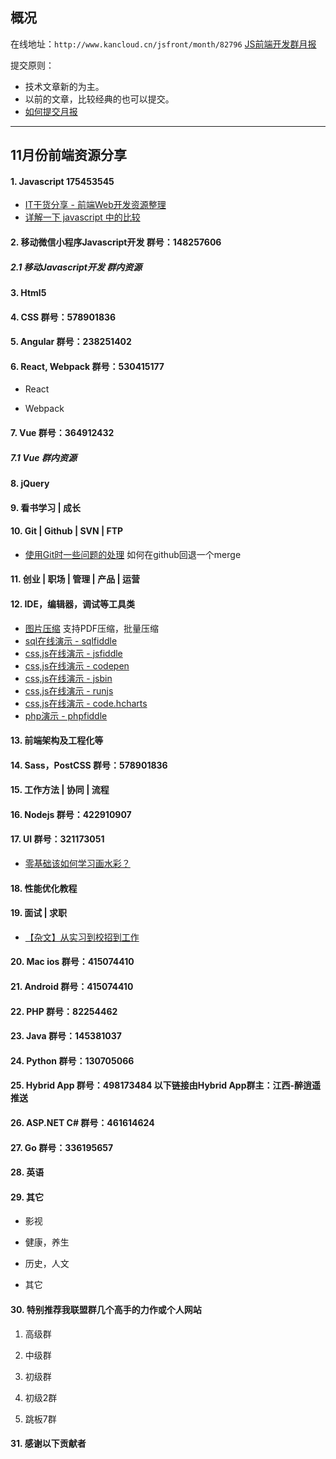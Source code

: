 ## 概况

在线地址：`http://www.kancloud.cn/jsfront/month/82796` [JS前端开发群月报](http://www.kancloud.cn/jsfront/month/82796)


提交原则：

- 技术文章新的为主。
- 以前的文章，比较经典的也可以提交。
- [如何提交月报](http://www.kancloud.cn/jsfront/month/227309)

---

## 11月份前端资源分享
#### 1. Javascript 175453545
- [IT干货分享 - 前端Web开发资源整理](http://zhuanlan.zhihu.com/p/23344447)
- [详解一下 javascript 中的比较](https://segmentfault.com/q/1010000000305997)

#### 2. 移动微信小程序Javascript开发 群号：148257606

##### 2.1 移动Javascript开发 群内资源


#### 3. Html5

#### 4. CSS  群号：578901836


#### 5. Angular 群号：238251402

#### 6. React, Webpack 群号：530415177
- React


- Webpack


#### 7. Vue 群号：364912432

##### 7.1 Vue 群内资源


#### 8. jQuery

#### 9. 看书学习 | 成长

#### 10. Git | Github | SVN | FTP
- [使用Git时一些问题的处理](http://www.cnblogs.com/schaepher/p/4970291.html) 如何在github回退一个merge

#### 11. 创业 | 职场 | 管理 | 产品 | 运营

#### 12. IDE，编辑器，调试等工具类
- [图片压缩](http://compresspng.com/zh/) 支持PDF压缩，批量压缩
- [sql在线演示 - sqlfiddle](http://sqlfiddle.com/)
- [css,js在线演示 - jsfiddle](https://jsfiddle.net/)
- [css,js在线演示 - codepen](http://codepen.io/)
- [css,js在线演示 - jsbin](http://jsbin.com/)
- [css,js在线演示 - runjs](http://runjs.cn/)
- [css,js在线演示 - code.hcharts](http://code.hcharts.cn/)
- [php演示 - phpfiddle](http://phpfiddle.org/)

#### 13. 前端架构及工程化等

#### 14. Sass，PostCSS  群号：578901836

#### 15. 工作方法 | 协同 | 流程

#### 16. Nodejs 群号：422910907

#### 17. UI 群号：321173051
- [零基础该如何学习画水彩？](http://www.zhihu.com/question/38586106)

#### 18. 性能优化教程

#### 19. 面试 | 求职
- [【杂文】从实习到校招到工作](http://www.cnblogs.com/leesf456/p/6019583.html)

#### 20. Mac ios 群号：415074410

#### 21. Android 群号：415074410

#### 22. PHP 群号：82254462

#### 23. Java 群号：145381037

#### 24. Python 群号：130705066


#### 25. Hybrid App 群号：498173484 以下链接由Hybrid App群主：江西-醉逍遥推送

#### 26. ASP.NET C# 群号：461614624

#### 27. Go 群号：336195657

#### 28. 英语

#### 29. 其它

- 影视


- 健康，养生


- 历史，人文

- 其它


#### 30. 特别推荐我联盟群几个高手的力作或个人网站

1. 高级群


2. 中级群


3. 初级群

4. 初级2群

5. 跳板7群


#### 31. 感谢以下贡献者

